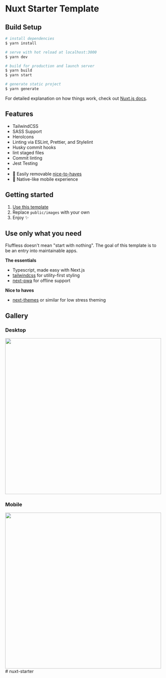 # Nuxt Starter Template

## Build Setup

```bash
# install dependencies
$ yarn install

# serve with hot reload at localhost:3000
$ yarn dev

# build for production and launch server
$ yarn build
$ yarn start

# generate static project
$ yarn generate
```

For detailed explanation on how things work, check out [Nuxt.js docs](https://nuxtjs.org).


## Features

- TailwindCSS
- SASS Support
- HeroIcons
- Linting via ESLint, Prettier, and Stylelint
- Husky commit hooks
- lint staged files
- Commit linting
- Jest Testing
- 
- 🦄 Easily removable [nice-to-haves](#use-only-what-you-need)
- 📱 Native-like mobile experience

## Getting started

1. [Use this template](https://github.com/singularityconsulting/nuxt-stitchedin-template/generate)
2. Replace `public/images` with your own
3. Enjoy ✨

## Use only what you need

Fluffless doesn't mean "start with nothing". The goal of this template is to be an entry into maintainable apps.

**The essentials**

- Typescript, made easy with Next.js
- [tailwindcss](https://github.com/tailwindlabs/tailwindcss) for utility-first styling
- [next-pwa](https://github.com/shadowwalker/next-pwa) for offline support

**Nice to haves**

- [next-themes](https://github.com/pacocoursey/next-themes) or similar for low stress theming

## Gallery

### Desktop

<img alt="" src="public/images/macos.png" width="500" />

### Mobile

<img alt="" src="public/images/ios.png" width="500" /># nuxt-starter
